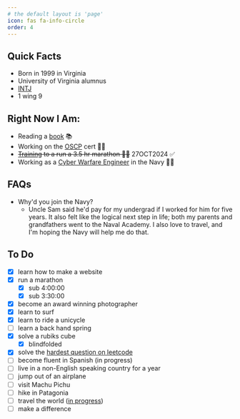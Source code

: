 ```yaml
---
# the default layout is 'page'
icon: fas fa-info-circle
order: 4
---
```


## Quick Facts
- Born in 1999 in Virginia
- University of Virginia alumnus
- [INTJ](https://www.16personalities.com/intj-personality)
- 1 wing 9

## Right Now I Am:
- Reading a [book](https://tristanwhite.me/books) 📚
- Working on the [OSCP](https://www.offsec.com/courses/pen-200/) cert 👨‍💻
- ~~[Training](https://www.strava.com/athletes/tristanwhite) to a run a 3.5 hr marathon 🏃‍♂️~~ 27OCT2024 ✅
- Working as a [Cyber Warfare Engineer](https://youtu.be/k_z_K8a4tuM?si=ixGbbrxtarS3bETN) in the Navy 🧙‍♂️

## FAQs
- Why'd you join the Navy?
	- Uncle Sam said he'd pay for my undergrad if I worked for him for five years. It also felt like the logical next step in life; both my parents and grandfathers went to the Naval Academy. I also love to travel, and I'm hoping the Navy will help me do that.

<!--
- Can I hire you?
	- No. Well, not yet. I'm still in the Navy. Follow me on [LinkedIn](https://www.linkedin.com/in/tr15t4n) and I'll let you know when that changes.
-->

## To Do
- [x] learn how to make a website
- [x] run a marathon
	- [X] sub 4:00:00
	- [X] sub 3:30:00
- [x] become an award winning photographer
- [x] learn to surf
- [x] learn to ride a unicycle
- [ ] learn a back hand spring
- [x] solve a rubiks cube
	- [x] blindfolded
- [x] solve the [hardest question on leetcode](https://leetcode.com/problems/strong-password-checker/description/)
- [ ] become fluent in Spanish (in progress)
- [ ] live in a non-English speaking country for a year
- [ ] jump out of an airplane
- [ ] visit Machu Pichu
- [ ] hike in Patagonia
- [ ] travel the world (<a target="_blank" href="/assets/graphs/world-travel.html">in progress</a>)
- [ ] make a difference
